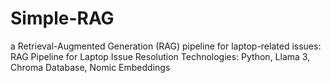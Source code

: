 # Simple-RAG
a Retrieval-Augmented Generation (RAG) pipeline for laptop-related issues: RAG Pipeline for Laptop Issue Resolution Technologies: Python, Llama 3, Chroma Database, Nomic Embeddings
